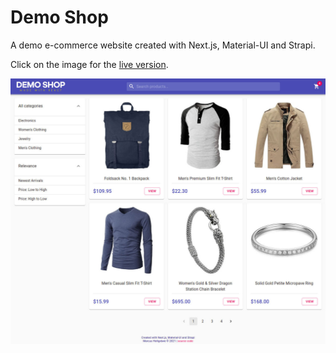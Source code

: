 # Demo Shop

A demo e-commerce website created with Next.js, Material-UI and Strapi.

Click on the image for the [live version](http://134.122.71.52).

[![Demo Shop](docs/preview.jpg)](http://134.122.71.52)